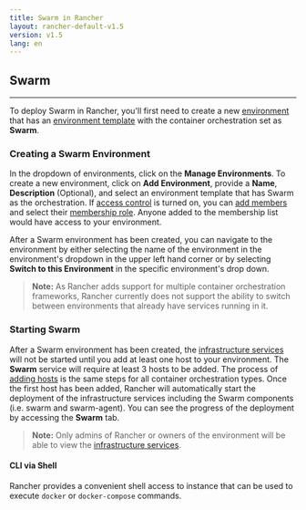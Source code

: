 ```yaml
---
title: Swarm in Rancher
layout: rancher-default-v1.5
version: v1.5
lang: en
---
```


## Swarm
---

To deploy Swarm in Rancher, you'll first need to create a new [environment]({{site.baseurl}}/rancher/{{page.version}}/{{page.lang}}/environments/) that has an [environment template]({{site.baseurl}}/rancher/{{page.version}}/{{page.lang}}/environments/#what-is-an-environment-template) with the container orchestration set as **Swarm**.

### Creating a Swarm Environment

In the dropdown of environments, click on the **Manage Environments**. To create a new environment, click on **Add Environment**, provide a **Name**, **Description** (Optional), and select an environment template that has Swarm as the orchestration. If [access control]({{site.baseurl}}/rancher/{{page.version}}/{{page.lang}}/configuration/access-control/) is turned on, you can [add members]({{site.baseurl}}/rancher/{{page.version}}/{{page.lang}}/environments/#editing-members) and select their [membership role]({{site.baseurl}}/rancher/{{page.version}}/{{page.lang}}/environments/#membership-roles). Anyone added to the membership list would have access to your environment.

After a Swarm environment has been created, you can navigate to the environment by either selecting the name of the environment in the environment's dropdown in the upper left hand corner or by selecting **Switch to this Environment** in the specific environment's drop down.

> **Note:** As Rancher adds support for multiple container orchestration frameworks, Rancher currently does not support the ability to switch between environments that already have services running in it.

### Starting Swarm

After a Swarm environment has been created, the [infrastructure services]({{site.baseurl}}/rancher/{{page.version}}/{{page.lang}}/rancher-services/) will not be started until you add at least one host to your environment. The **Swarm** service will require at least 3 hosts to be added.  The process of [adding hosts]({{site.baseurl}}/rancher/{{page.version}}/{{page.lang}}/hosts/) is the same steps for all  container orchestration types. Once the first host has been added, Rancher will automatically start the deployment of the infrastructure services including the Swarm components (i.e. swarm and swarm-agent).  You can see the progress of the deployment by accessing the **Swarm** tab.

> **Note:** Only admins of Rancher or owners of the environment will be able to view the [infrastructure services]({{site.baseurl}}/rancher/{{page.version}}/{{page.lang}}/rancher-services/).

#### CLI via Shell

Rancher provides a convenient shell access to instance that can be used to execute `docker` or `docker-compose` commands.
